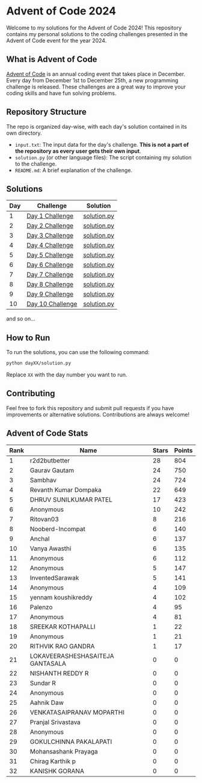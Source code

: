 # Advent of Code 2024

Welcome to my solutions for the Advent of Code 2024! This repository contains my personal solutions to the coding challenges presented in the Advent of Code event for the year 2024.

## What is Advent of Code

[Advent of Code](https://adventofcode.com/) is an annual coding event that takes place in December. Every day from December 1st to December 25th, a new programming challenge is released. These challenges are a great way to improve your coding skills and have fun solving problems.

## Repository Structure

The repo is organized day-wise, with each day's solution contained in its own directory.

- `input.txt`: The input data for the day's challenge. **This is not a part of the repository as every user gets their own input**.
- `solution.py` (or other language files): The script containing my solution to the challenge.
- `README.md`: A brief explanation of the challenge.
## Solutions

| Day | Challenge | Solution |
| --- | --------- | -------- |
| 1   | [Day 1 Challenge](https://adventofcode.com/2024/day/1) | [solution.py](./day01/day1.py) |
| 2   | [Day 2 Challenge](https://adventofcode.com/2024/day/2) | [solution.py](./day02/day2.py) |
| 3   | [Day 3 Challenge](https://adventofcode.com/2024/day/3) | [solution.py](./day03/day3.py) |
| 4   | [Day 4 Challenge](https://adventofcode.com/2024/day/4) | [solution.py](./day04/day4.py) |
| 5   | [Day 5 Challenge](https://adventofcode.com/2024/day/5) | [solution.py](./day05/day5.py) |
| 6   | [Day 6 Challenge](https://adventofcode.com/2024/day/6) | [solution.py](./day06/day6.py) |
| 7   | [Day 7 Challenge](https://adventofcode.com/2024/day/7) | [solution.py](./day07/day7.py) |
| 8   | [Day 8 Challenge](https://adventofcode.com/2024/day/8) | [solution.py](./day08/day8.py) |
| 9   | [Day 9 Challenge](https://adventofcode.com/2024/day/9) | [solution.py](./day09/day9.py) |
| 10   | [Day 10 Challenge](https://adventofcode.com/2024/day/10) | [solution.py](./day10/day10.py) |

and so on...

## How to Run

To run the solutions, you can use the following command:

```bash
python dayXX/solution.py
```

Replace `XX` with the day number you want to run.

## Contributing
Feel free to fork this repository and submit pull requests if you have improvements or alternative solutions. Contributions are always welcome!


<!-- AOC-STATS-START -->
## Advent of Code Stats

| Rank | Name | Stars | Points |
|------|------|-------|--------|
| 1 | r2d2butbetter | 28 | 804 |
| 2 | Gaurav Gautam | 24 | 750 |
| 3 | Sambhav | 24 | 724 |
| 4 | Revanth Kumar Dompaka | 22 | 649 |
| 5 | DHRUV SUNILKUMAR PATEL | 17 | 423 |
| 6 | Anonymous | 10 | 242 |
| 7 | Ritovan03 | 8 | 216 |
| 8 | Nooberd-Incompat | 6 | 140 |
| 9 | Anchal | 6 | 137 |
| 10 | Vanya Awasthi  | 6 | 135 |
| 11 | Anonymous | 6 | 112 |
| 12 | Anonymous | 5 | 147 |
| 13 | InventedSarawak | 5 | 141 |
| 14 | Anonymous | 4 | 109 |
| 15 | yennam koushikreddy | 4 | 102 |
| 16 | Palenzo | 4 | 95 |
| 17 | Anonymous | 4 | 81 |
| 18 | SREEKAR KOTHAPALLI | 1 | 22 |
| 19 | Anonymous | 1 | 21 |
| 20 | RITHVIK RAO GANDRA | 1 | 17 |
| 21 | LOKAVEERASHESHASAITEJA GANTASALA | 0 | 0 |
| 22 | NISHANTH REDDY R | 0 | 0 |
| 23 | Sundar R | 0 | 0 |
| 24 | Anonymous | 0 | 0 |
| 25 | Aahnik Daw | 0 | 0 |
| 26 | VENKATASAIPRANAV MOPARTHI | 0 | 0 |
| 27 | Pranjal Srivastava | 0 | 0 |
| 28 | Anonymous | 0 | 0 |
| 29 | GOKULCHINNA PAKALAPATI | 0 | 0 |
| 30 | Mohansashank Prayaga | 0 | 0 |
| 31 | Chirag Karthik p | 0 | 0 |
| 32 | KANISHK GORANA | 0 | 0 |
<!-- AOC-STATS-END -->

